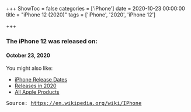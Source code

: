 +++
ShowToc = false
categories = ['iPhone']
date = 2020-10-23 00:00:00
title = "iPhone 12 (2020)"
tags = ['iPhone', '2020', 'iPhone 12']

+++

### The iPhone 12 was released on: 
#### October 23, 2020


<!--more-->


    
You might also like:

- [iPhone Release Dates](https://AppleReleaseDate.com//categories/iphone/)
- [Releases in 2020](https://AppleReleaseDate.com//tags/2020/)
- [All Apple Products](https://AppleReleaseDate.com//categories/)



<kbd> Source: https://en.wikipedia.org/wiki/IPhone</kbd>

